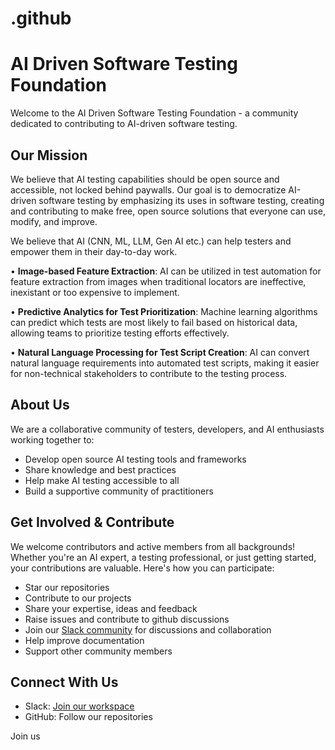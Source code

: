 # .github
# AI Driven Software Testing Foundation

Welcome to the AI Driven Software Testing Foundation - a community dedicated to contributing to AI-driven software testing.

## Our Mission
We believe that AI testing capabilities should be open source and accessible, not locked behind paywalls. Our goal is to democratize AI-driven software testing by emphasizing its uses in software testing, creating and contributing to make free, open source solutions that everyone can use, modify, and improve.

We believe that AI (CNN, ML, LLM, Gen AI etc.) can help testers and empower them in their day-to-day work. 

• **Image-based Feature Extraction**: AI can be utilized in test automation for feature extraction from images when traditional locators are ineffective, inexistant or too expensive to implement.

• **Predictive Analytics for Test Prioritization**: Machine learning algorithms can predict which tests are most likely to fail based on historical data, allowing teams to prioritize testing efforts effectively.

• **Natural Language Processing for Test Script Creation**: AI can convert natural language requirements into automated test scripts, making it easier for non-technical stakeholders to contribute to the testing process.

## About Us
We are a collaborative community of testers, developers, and AI enthusiasts working together to:
- Develop open source AI testing tools and frameworks
- Share knowledge and best practices
- Help make AI testing accessible to all
- Build a supportive community of practitioners

## Get Involved & Contribute
We welcome contributors and active members from all backgrounds! Whether you're an AI expert, a testing professional, or just getting started, your contributions are valuable. Here's how you can participate:

- Star our repositories
- Contribute to our projects
- Share your expertise, ideas and feedback
- Raise issues and contribute to github discussions
- Join our [Slack community](#) for discussions and collaboration
- Help improve documentation
- Support other community members

## Connect With Us
- Slack: [Join our workspace](#)
- GitHub: Follow our repositories

Join us